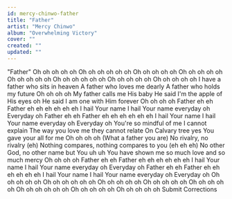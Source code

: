 ```yaml
---
id: mercy-chinwo-father
title: "Father"
artist: "Mercy Chinwo"
album: "Overwhelming Victory"
cover: ""
created: ""
updated: ""
---
```


"Father"
Oh oh oh oh oh
Oh oh oh oh oh oh
Oh oh oh oh oh
Oh oh oh oh oh
Oh oh oh oh oh
Oh oh oh oh oh oh
Oh oh oh oh oh
Oh oh oh oh oh
I have a father who sits in heaven
A father who loves me dearly
A father who holds my future
Oh oh oh oh
My father calls me His baby
He said I'm the apple of His eyes oh
He said I am one with Him forever
Oh oh oh oh
Father eh eh
Father eh eh eh eh eh eh
I hail Your name
I hail Your name everyday oh
Everyday oh
Father eh eh
Father eh eh eh eh eh eh
I hail Your name
I hail Your name everyday oh
Everyday oh
You're so mindful of me I cannot explain
The way you love me they cannot relate
On Calvary tree yes You gave your all for me
Oh oh oh oh (What a father you are)
No rivalry, no rivalry (eh)
Nothing compares, nothing compares to you (eh eh eh)
No other God, no other name but You uh uh
You have shown me so much love and so much mercy
Oh oh oh oh
Father eh eh
Father eh eh eh eh eh eh
I hail Your name
I hail Your name everyday oh
Everyday oh
Father eh eh
Father eh eh eh eh eh eh
I hail Your name
I hail Your name everyday oh
Everyday oh
Oh oh oh oh oh
Oh oh oh oh oh oh
Oh oh oh oh oh
Oh oh oh oh oh
Oh oh oh oh oh
Oh oh oh oh oh oh
Oh oh oh oh oh
Oh oh oh oh oh
 Submit Corrections